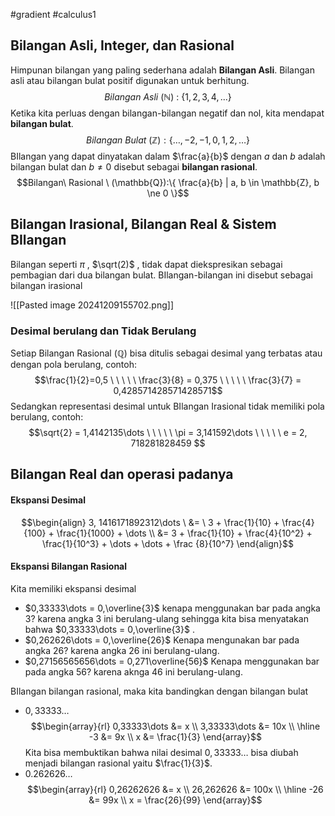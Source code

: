 #gradient #calculus1 

## Bilangan Asli, Integer, dan Rasional

Himpunan bilangan yang paling sederhana adalah **Bilangan Asli**. Bilangan asli atau bilangan bulat positif digunakan untuk berhitung. $$Bilangan \ Asli \ ( \mathbb{N} ) \ : \ \{1,2,3,4,...\} $$Ketika kita perluas dengan bilangan-bilangan negatif dan nol, kita mendapat **bilangan bulat**. $$Bilangan \ Bulat \ (\mathbb{Z}): \{\dots , -2, -1, 0, 1, 2, \dots \}$$
BIlangan yang dapat dinyatakan dalam $\frac{a}{b}$ dengan $a$ dan $b$ adalah bilangan bulat dan $b \ne 0$ disebut sebagai **bilangan rasional**.
$$Bilangan\ Rasional \ (\mathbb{Q}):\{ \frac{a}{b} | a, b \in \mathbb{Z}, b \ne 0 \}$$
## Bilangan Irasional, Bilangan Real & Sistem BIlangan

Bilangan seperti $\pi$ , $\sqrt(2)$ , tidak dapat diekspresikan sebagai pembagian dari dua bilangan bulat. BIlangan-bilangan ini disebut sebagai bilangan irasional

![[Pasted image 20241209155702.png]]
### Desimal berulang dan Tidak Berulang

Setiap Bilangan Rasional ($\mathbb{Q}$) bisa ditulis sebagai desimal yang terbatas atau dengan pola berulang, contoh:
$$\frac{1}{2}=0,5 \ \ \ \ \ \frac{3}{8} = 0,375 \ \ \ \ \ \frac{3}{7} = 0,428571428571428571$$
Sedangkan representasi desimal untuk BIlangan Irasional tidak memiliki pola berulang, contoh:
$$\sqrt{2} = 1,4142135\dots \ \ \ \ \ \pi = 3,141592\dots \ \ \ \ \ e = 2, 718281828459 $$

## Bilangan Real dan operasi padanya
#### Ekspansi Desimal

$$\begin{align} 
3, 1416171892312\dots \ &= \ 3 + \frac{1}{10} + \frac{4}{100} + \frac{1}{1000} + \dots \\ &= 3 + \frac{1}{10} + \frac{4}{10^2} + \frac{1}{10^3} + \dots + \dots + \frac {8}{10^7}
\end{align}$$ 
#### Ekspansi Bilangan Rasional


Kita memiliki ekspansi desimal
- $0,33333\dots = 0,\overline{3}$ 
  kenapa menggunakan bar pada angka 3? karena angka $3$ ini berulang-ulang sehingga kita bisa menyatakan bahwa $0,33333\dots = 0,\overline{3}$ .
- $0,262626\dots = 0,\overline{26}$
  Kenapa mengunakan bar pada angka 26? karena angka 26 ini berulang-ulang.
- $0,27156565656\dots = 0,271\overline{56}$
  Kenapa menggunakan bar pada angka 56? karena aknga 46 ini berulang-ulang.

BIlangan bilangan rasional, maka kita bandingkan dengan bilangan bulat
- $0,33333\dots$
  $$\begin{array}{rl}
	0,33333\dots &= x \\
	3,33333\dots &= 10x \\
	\hline
	-3 &= 9x \\
	x &= \frac{1}{3}
  \end{array}$$
  Kita bisa membuktikan bahwa nilai desimal $0,33333\dots$ bisa diubah menjadi bilangan rasional yaitu $\frac{1}{3}$.
- $0.262626\dots$
  $$\begin{array}{rl}
  0,26262626 &= x \\
  26,262626 &= 100x \\
  \hline
  -26 &= 99x \\
  x = \frac{26}{99}
  \end{array}$$